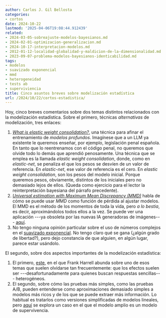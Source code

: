 ```yaml
---
author: Carlos J. Gil Bellosta
categories:
- cortos
date: 2024-10-22
lastmod: '2025-04-06T19:08:44.912439'
related:
- 2024-03-05-sobreajuste-modelos-bayesianos.md
- 2024-02-01-optimizacion-generalizacion.md
- 2024-10-17-interpretacion-modelos.md
- 2012-01-12-localidad-globalidad-y-maldicion-de-la-dimensionalidad.md
- 2023-09-07-problema-modelos-bayesianos-identicabilidad.md
tags:
- modelos
- suavizado exponencial
- mmd
- heterogeneidad
- tests ab
- superviviencia
title: Cinco asuntos breves sobre modelización estadística
url: /2024/10/22/cortos-estadistica/
---
```


Hoy, cinco breves comentarios sobre dos temas distintos relacionados con la modelización estadística. Sobre el primero, técnicas _alternativas_ de modelización, tres enlaces:

1. [_What is elastic weight consolidation?_](https://statisticaloddsandends.wordpress.com/2024/06/26/what-is-elastic-weight-consolidation/), una técnica para afinar el entrenamiento de _modelos profundos_. Imagínese que a un LLM ya existente le queremos enseñar, por ejemplo, legislación penal española. En tanto que lo reentrenamos con el código penal, no queremos que olvide todo lo demás que aprendió penosamente. Una técnica que se emplea es la llamada _elastic weight consolidation_, donde, como en _elastic-net_, se penaliza el que los pesos se desvíen de un valor de referencia. En _elastic-net_, ese valor de referencia es el cero. En _elastic weight consolidation_, son los pesos del modelo inicial. Porque queremos pesos, obviamente, distintos de los iniciales pero no demasiado lejos de ellos. (Queda como ejercicio para el lector la reinterpretación bayesiana del párrafo precedente).
2. [_Universal estimation with Maximum Mean Discrepancy (MMD)_](https://youngstats.github.io/post/2022/01/13/universal-estimation-with-maximum-mean-discrepancy-mmd/) habla de cómo se puede usar _MMD_ como función de pérdida al ajustar modelos. El MMD es el método de los momentos de toda la vida, pero _a lo bestia_, es decir, aproximándolos todos ellos a la vez. Se puede ver una aplicación ---ya obsoleta por las nuevas IA generadoras de imágenes---  [aquí](https://github.com/cjgb/style-transfer-beyond-gram).
3. No tengo ninguna opinión particular sobre el uso de números complejos en el [suavizado exponencial](https://openforecast.org/2022/08/02/complex-exponential-smoothing/). No tengo claro qué se gana (¿algún grado de libertad?), pero dejo constancia de que alguien, en algún lugar, parece estar usándolo.

El segundo, sobre dos aspectos importantes de la modelización estadística:

1. El primero, [este](https://www.fharrell.com/post/varyor/), en el que Frank Harrell abunda sobre uno de esos temas que suelen olvidarse tan frecuentemente: que los efectos suelen ser ---desafortunadamente para quienes buscan respuestas sencillas--- heterogéneos.
2. El segundo, sobre cómo las pruebas más simples, como las pruebas A/B, pueden entenderse como aproximaciones demasiado simples a modelos más ricos y de los que se puede extraer más información. Lo habitual es tratarlos como versiones simplificadas de modelos lineales, pero [aquí](https://iyarlin.github.io/2024/07/10/better_ab_testing_with_survival/) se explora un caso en el que el modelo amplio es un modelo de supervivencia.
